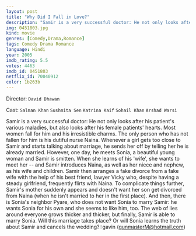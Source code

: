 ```yaml
---
layout: post
title: "Why Did I Fall in Love?"
description: "Samir is a very successful doctor: He not only looks after his patient's various maladies, but also looks after his female patients' hearts. Most women fall for him and his irresistible charms. The only person who has not fallen for him is his dutiful nurse Naina. Whenever a girl gets too close to Samir and starts talking about marriage, he sends her off by telling her he is already married. However, one day, he meets Sonia, a beautiful young woman and Samir is smitten. When she learns of his 'wife', she wants to meet her -- and Samir introduces Naina, as well as her niece and nephew, as his w.."
img: 0451803.jpg
kind: movie
genres: [Comedy,Drama,Romance]
tags: Comedy Drama Romance 
language: Hindi
year: 2005
imdb_rating: 5.5
votes: 4463
imdb_id: 0451803
netflix_id: 70040912
color: 1b263b
---
```

Director: `David Dhawan`  

Cast: `Salman Khan` `Sushmita Sen` `Katrina Kaif` `Sohail Khan` `Arshad Warsi` 

Samir is a very successful doctor: He not only looks after his patient's various maladies, but also looks after his female patients' hearts. Most women fall for him and his irresistible charms. The only person who has not fallen for him is his dutiful nurse Naina. Whenever a girl gets too close to Samir and starts talking about marriage, he sends her off by telling her he is already married. However, one day, he meets Sonia, a beautiful young woman and Samir is smitten. When she learns of his 'wife', she wants to meet her -- and Samir introduces Naina, as well as her niece and nephew, as his wife and children. Samir then arranges a fake divorce from a fake wife with the help of his best friend, lawyer Vicky who, despite having a steady girlfriend, frequently flirts with Naina. To complicate things further, Samir's mother suddenly appears and doesn't want her son get divorced from Naina (when he isn't married to her in the first place). And then, there is Sonia's neighbor Pyare, who does not want Sonia to marry Samir: he wants Sonia for his own and she seems to like him, too. The web of lies around everyone grows thicker and thicker, but finally, Samir is able to marry Sonia. Will this marriage takes place? Or will Sonia learns the truth about Samir and cancels the wedding?::gavin (gunmasterM@hotmail.com)